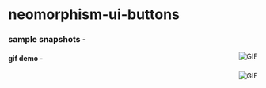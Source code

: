 # neomorphism-ui-buttons
<h3>sample snapshots - </h3>
<img align="right" alt="GIF" src="https://github.com/souvikguria98/neomorphism-ui-buttons/blob/master/snap1.png" />
<h4>gif demo - </h4>
<img align="right" alt="GIF" src="https://github.com/souvikguria98/neomorphism-ui-buttons/blob/master/gif1.gif" />

